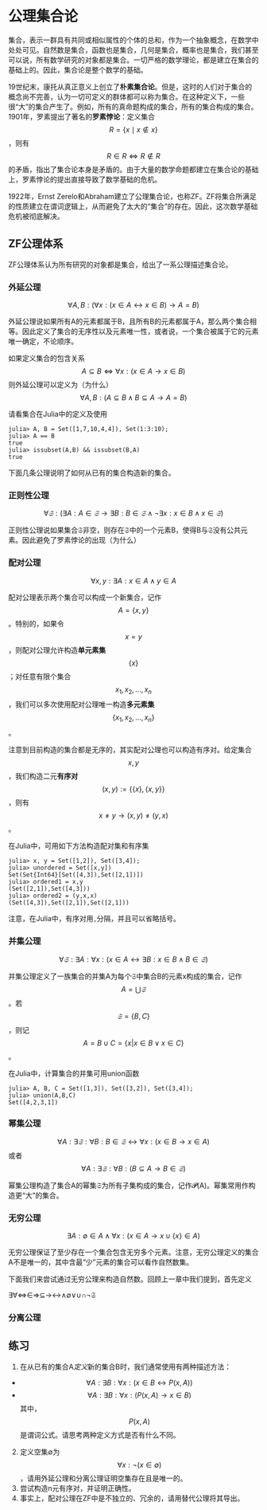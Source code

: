 # 公理集合论

集合，表示一群具有共同或相似属性的个体的总和，作为一个抽象概念，在数学中处处可见。自然数是集合，函数也是集合，几何是集合，概率也是集合，我们甚至可以说，所有数学研究的对象都是集合。一切严格的数学理论，都是建立在集合的基础上的。因此，集合论是整个数学的基础。

19世纪末，康托从真正意义上创立了**朴素集合论**。但是，这时的人们对于集合的概念尚不完善，认为一切可定义的群体都可以称为集合。在这种定义下，一些很“大”的集合产生了。例如，所有的真命题构成的集合，所有的集合构成的集合。1901年，罗素提出了著名的**罗素悖论**：定义集合$$R=\{x \mid x\not \in x\}$$，则有$$R \in R \Longleftrightarrow R \not \in R$$的矛盾，指出了集合论本身是矛盾的。由于大量的数学命题都建立在集合论的基础上，罗素悖论的提出直接导致了数学基础的危机。

1922年，Ernst Zerelo和Abraham建立了公理集合论，也称ZF。ZF将集合所满足的性质建立在谓词逻辑上，从而避免了太大的“集合”的存在。因此，这次数学基础危机被彻底解决。

## ZF公理体系

ZF公理体系认为所有研究的对象都是集合，给出了一系公理描述集合论。

### 外延公理

$$∀A,B:(∀x:(x∈A↔x∈B)→A=B)$$

外延公理说如果所有A的元素都属于B，且所有B的元素都属于A，那么两个集合相等。因此定义了集合的无序性以及元素唯一性，或者说，一个集合被属于它的元素唯一确定，不论顺序。

如果定义集合的包含关系
$$A⊆B⇔∀x:(x∈A→x∈B)$$
则外延公理可以定义为（为什么）
$$∀A,B:(A⊆B∧B⊆A→A=B)$$

请看集合在Julia中的定义及使用
```
julia> A, B = Set([1,7,10,4,4]), Set(1:3:10);
julia> A == B
true
julia> issubset(A,B) && issubset(B,A)
true
```

下面几条公理说明了如何从已有的集合构造新的集合。

### 正则性公理

$$∀𝔖:(∃A:A∈𝔖→∃B:B∈𝔖∧¬∃x:x∈B∧x∈𝔖)$$

正则性公理说如果集合𝔖非空，则存在𝔖中的一个元素B，使得B与𝔖没有公共元素。因此避免了罗素悖论的出现（为什么）

### 配对公理

$$∀x,y:∃A:x∈A∧y∈A$$

配对公理表示两个集合可以构成一个新集合，记作$$A=\{x,y\}$$。特别的，如果令$$x=y$$，则配对公理允许构造**单元素集**$$\{x\}$$；对任意有限个集合$$x_1,x_2,\ldots,x_n$$，我们可以多次使用配对公理唯一构造**多元素集**$$\{x_1,x_2,\ldots,x_n\}$$。

注意到目前构造的集合都是无序的，其实配对公理也可以构造有序对。给定集合$$x,y$$，我们构造二元**有序对**$$(x,y):=\{\{x\},\{x,y\}\}$$，则有$$x≠y\to(x,y)≠(y,x)$$。

在Julia中，可用如下方法构造配对集和有序集
```
julia> x, y = Set([1,2]), Set([3,4]);
julia> unordered = Set([x,y])
Set(Set{Int64}[Set([4,3]),Set([2,1])])
julia> ordered1 = x,y
(Set([2,1]),Set([4,3]))
julia> ordered2 = (y,x,x)
(Set([4,3]),Set([2,1]),Set([2,1]))
```
注意，在Julia中，有序对用```,```分隔，并且可以省略括号。

### 并集公理

$$∀𝔖:∃A:∀x:(x∈A↔∃B:x∈B∧B∈𝔖)$$

并集公理定义了一族集合的并集A为每个𝔖中集合B的元素x构成的集合，记作$$A=⋃𝔖$$。若$$𝔖=\{B,C\}$$，则记$$A=B∪C=\{x|x \in B \vee x\in C\}$$。

在Julia中，计算集合的并集可用union函数
```
julia> A, B, C = Set([1,3]), Set([3,2]), Set([3,4]);
julia> union(A,B,C)
Set([4,2,3,1])
```

### 幂集公理

$$∀A:∃𝔖:∀B:B∈𝔖↔∀x:(x∈B→x∈A)$$
或者
$$∀A:∃𝔖:∀B:(B⊆A→B∈𝔖)$$

幂集公理构造了集合A的幂集𝔖为所有子集构成的集合，记作𝓟(A)。幂集常用作构造更“大”的集合。

### 无穷公理 

$$∃A:∅∈A∧∀x:(x∈A→x∪\{x\}∈A)$$

无穷公理保证了至少存在一个集合包含无穷多个元素。注意，无穷公理定义的集合A不是唯一的，其中含最“少”元素的集合可以看作自然数集。

下面我们来尝试通过无穷公理来构造自然数。回顾上一章中我们提到，首先定义

∃∀⇔∈⇒⊆→↔∧∅∨∪∩¬𝔖

### 分离公理







## 练习
1. 在从已有的集合A*定义*新的集合B时，我们通常使用有两种描述方法：
  * $$∀A:∃B:∀x:(x∈B↔P(x,A))$$
  * $$∀A:∃B:∀x:(P(x,A)→x∈B)$$
其中，$$P(x,A)$$是谓词公式。请思考两种定义方式是否有什么不同。

2. 定义空集∅为$$∀x:¬(x∈∅)$$，请用外延公理和分离公理证明空集存在且是唯一的。
3. 尝试构造n元有序对，并证明正确性。
4. 事实上，配对公理在ZF中是不独立的、冗余的，请用替代公理将其导出。
